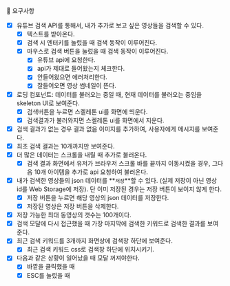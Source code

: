 🎯 요구사항

- [x] 유튜브 검색 API를 통해서, 내가 추가로 보고 싶은 영상들을 검색할 수 있다.
  - [x] 텍스트를 받아온다.
  - [x] 검색 시 엔터키를 눌렀을 때 검색 동작이 이루어진다.
  - [x] 마우스로 검색 버튼을 눌렀을 때 검색 동작이 이루어진다.
    - [x] 유튜브 api에 요청한다.
    - [x] api가 제대로 들어왔는지 체크한다.
    - [x] 안들어왔으면 에러처리한다.
    - [x] 잘들어오면 영상 썸네일이 뜬다.
- [x] 로딩 컴포넌트: 데이터를 불러오는 중일 때, 현재 데이터를 불러오는 중임을 skeleton UI로 보여준다.
  - [x] 검색버튼을 누르면 스켈레톤 ui를 화면에 띄운다.
  - [x] 검색결과가 불러와지면 스켈레톤 ui를 화면에서 지운다.
- [x] 검색 결과가 없는 경우 결과 없음 이미지를 추가하여, 사용자에게 메시지를 보여준다.
- [x] 최초 검색 결과는 10개까지만 보여준다.
- [x] 더 많은 데이터는 스크롤을 내릴 때 추가로 불러온다.
  - [x] 검색 결과 화면에서 유저가 브라우저 스크롤 바를 끝까지 이동시켰을 경우, 그다음 10개 아이템을 추가로 api 요청하여 불러온다.
- [x] 내가 검색한 영상들의 json 데이터를 **`저장`**할 수 있다. (실제 저장이 아닌 영상 id를 Web Storage에 저장). 단 이미 저장된 경우는 저장 버튼이 보이지 않게 한다.
  - [x] 저장 버튼을 누르면 해당 영상의 json 데이터를 저장한다.
  - [x] 저장된 영상은 저장 버튼을 삭제한다.
- [x] 저장 가능한 최대 동영상의 갯수는 100개이다.
- [x] 검색 모달에 다시 접근했을 때 가장 마지막에 검색한 키워드로 검색한 결과를 보여준다.
- [x] 최근 검색 키워드를 3개까지 화면상에 검색창 하단에 보여준다.
  - [x] 최근 검색 키워드 css로 검색창 하단에 위치시키기.
- [x] 다음과 같은 상황이 일어났을 때 모달 꺼져야한다.
  - [x] 바깥을 클릭했을 때
  - [x] ESC를 눌렀을 때
